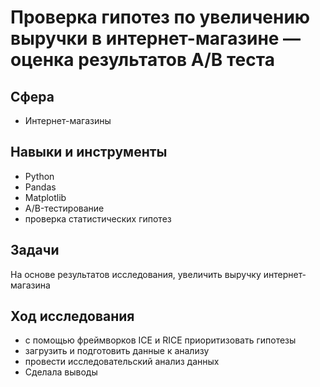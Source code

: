 # Проверка гипотез по увеличению выручки в интернет-магазине — оценка результатов A/B теста
## Сфера
- Интернет-магазины
## Навыки и инструменты
- Python
- Pandas
- Matplotlib
- A/B-тестирование
- проверка статистических гипотез
## Задачи
На основе результатов исследования, увеличить выручку интернет-магазина
## Ход исследования
- с помощью фреймворков ICE и RICE приоритизовать гипотезы
- загрузить и подготовить данные к анализу
- провести исследовательский анализ данных
- Сделала выводы
